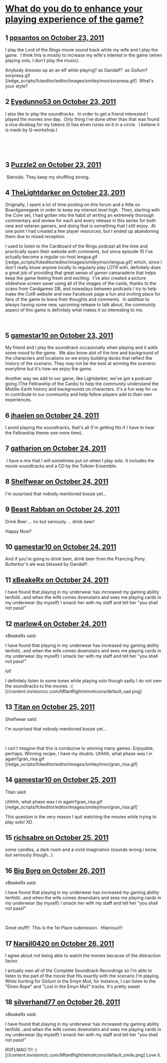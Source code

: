 # [What do you do to enhance your playing experience of the game?](https://community.fantasyflightgames.com/topic/55209-what-do-you-do-to-enhance-your-playing-experience-of-the-game/)

## 1 [ppsantos on October 23, 2011](https://community.fantasyflightgames.com/topic/55209-what-do-you-do-to-enhance-your-playing-experience-of-the-game/?do=findComment&comment=546266)

I play the Lord of the Rings movie sound track while my wife and I play the game.  I think this is mostly to increase my wife's interest in the game (when playing solo, I don't play the music).   

Anybody dresses up an an elf while playing? as Gandalf?  as Gollum?sorpresa.gif [/edge_scripts/fckeditor/editor/images/smiley/msn/sorpresa.gif]  What's your style?

## 2 [Eyedunno53 on October 23, 2011](https://community.fantasyflightgames.com/topic/55209-what-do-you-do-to-enhance-your-playing-experience-of-the-game/?do=findComment&comment=546272)

I also like to play the soundtracks.  In order to get a friend interested I played the movies one day.  Only thing I've done other than that was found a nice dicebag for my tokens (it has elven runes on it in a circle.  I believe it is made by Q-workshop.)

 

 

## 3 [Puzzle2 on October 23, 2011](https://community.fantasyflightgames.com/topic/55209-what-do-you-do-to-enhance-your-playing-experience-of-the-game/?do=findComment&comment=546274)

 Steroids. They keep my shuffling strong.

## 4 [TheLightdarker on October 23, 2011](https://community.fantasyflightgames.com/topic/55209-what-do-you-do-to-enhance-your-playing-experience-of-the-game/?do=findComment&comment=546284)

Originally, I spent a lot of time posting on this forum and a little on Boardgamegeek in order to keep my interest level high.  Then, starting with the Core set, I had gotten into the habit of writing an extremely thorough commentary and review for each and every release in this series for both new and veteran gamers, and doing that is something that I still enjoy.  At one point I had created a few player resources, but I ended up abandoning them due to mixed reception.

I used to listen to the Cardboard of the Rings podcast all the time and practically spam their website with comments, but since episode 10 I've actually become a regular co-host lengua.gif [/edge_scripts/fckeditor/editor/images/smiley/msn/lengua.gif] which, since I don't really know anyone locally to regularly play LOTR with, definitely does a great job of providing that great sense of gamer camaraderie that helps keep the game feeling fresh and exciting.  I've also created a picture slideshow screen saver using all of the images of the cards, thanks to the scans from Cardgames DB, and nowadays between podcasts I try to help make the CotR website and new Facebook page a fun and inviting place for fans of the game to leave their thoughts and comments.  In addition to always having some new, upcoming release to talk about, the community aspect of this game is definitely what makes it so interesting to me.

 

## 5 [gamestar10 on October 23, 2011](https://community.fantasyflightgames.com/topic/55209-what-do-you-do-to-enhance-your-playing-experience-of-the-game/?do=findComment&comment=546294)

My friend and I play the soundtrack occasionally when playing and it adds some mood to the game.  We also know alot of the lore and background of the characters and locations so we enjoy building decks that reflect the history of the scenario. They may not be the best at winning the scenerio everytime but it's how we enjoy the game.

Another way we add to our game, like Lightdarker, we've got a podcast going (The Fellowship of the Cards) to help the community understand the Middle-Earth history and backgrounds on characters. It's a fun way for us to contribute to our community and help fellow players add to their own experiences.

## 6 [jhaelen on October 24, 2011](https://community.fantasyflightgames.com/topic/55209-what-do-you-do-to-enhance-your-playing-experience-of-the-game/?do=findComment&comment=546356)

I avoid playing the soundtracks, that's all (I'm getting fits if I have to hear the Fellowship theme one more time).

## 7 [gatharion on October 24, 2011](https://community.fantasyflightgames.com/topic/55209-what-do-you-do-to-enhance-your-playing-experience-of-the-game/?do=findComment&comment=546476)

 I have a mix that I will sometimes put on when I play solo. It includes the movie soundtracks and a CD by the Tolkien Ensemble.

## 8 [Shelfwear on October 24, 2011](https://community.fantasyflightgames.com/topic/55209-what-do-you-do-to-enhance-your-playing-experience-of-the-game/?do=findComment&comment=546522)

I'm surprised that nobody mentioned booze yet...

## 9 [Beast Rabban on October 24, 2011](https://community.fantasyflightgames.com/topic/55209-what-do-you-do-to-enhance-your-playing-experience-of-the-game/?do=findComment&comment=546791)

Drink Beer ... no but seriously ... drink beer!

Happy Now?

## 10 [gamestar10 on October 24, 2011](https://community.fantasyflightgames.com/topic/55209-what-do-you-do-to-enhance-your-playing-experience-of-the-game/?do=findComment&comment=546812)

And if you're going to drink beer, drink beer from the Prancing Pony. Butterbur's ale was blessed by Gandalf!

## 11 [xBeakeRx on October 24, 2011](https://community.fantasyflightgames.com/topic/55209-what-do-you-do-to-enhance-your-playing-experience-of-the-game/?do=findComment&comment=546817)

I have found that playing in my underwear has increased my gaming ability tenfold...and when the wife comes downstairs and sees me playing cards in my underwear (by myself) I smack her with my staff and tell her "you shall not pass!"

## 12 [marlow4 on October 24, 2011](https://community.fantasyflightgames.com/topic/55209-what-do-you-do-to-enhance-your-playing-experience-of-the-game/?do=findComment&comment=546825)

xBeakeRx said:

I have found that playing in my underwear has increased my gaming ability tenfold...and when the wife comes downstairs and sees me playing cards in my underwear (by myself) I smack her with my staff and tell her "you shall not pass!"



lol!

I definitely listen to some tunes while playing solo though sadly I do not own the soundtracks to the movies. :( [//content.invisioncic.com/Mfantflight/emoticons/default_sad.png]

## 13 [Titan on October 25, 2011](https://community.fantasyflightgames.com/topic/55209-what-do-you-do-to-enhance-your-playing-experience-of-the-game/?do=findComment&comment=546855)

Shelfwear said:

I'm surprised that nobody mentioned booze yet...




 

I can't imagine that this is conducive to winning many games. Enjoyable, perhaps. Winning recipe, I have my doubts. Uhhhh, what phase was I in again?gran_risa.gif [/edge_scripts/fckeditor/editor/images/smiley/msn/gran_risa.gif]

## 14 [gamestar10 on October 25, 2011](https://community.fantasyflightgames.com/topic/55209-what-do-you-do-to-enhance-your-playing-experience-of-the-game/?do=findComment&comment=546870)

Titan said:

Uhhhh, what phase was I in again?gran_risa.gif [/edge_scripts/fckeditor/editor/images/smiley/msn/gran_risa.gif]

This question is the very reason I quit watching the movies while trying to play solo! XD

## 15 [richsabre on October 25, 2011](https://community.fantasyflightgames.com/topic/55209-what-do-you-do-to-enhance-your-playing-experience-of-the-game/?do=findComment&comment=546896)

some candles, a dark room and a vivid imagination (sounds wrong i know, but seriously though...)

## 16 [Big Borg on October 26, 2011](https://community.fantasyflightgames.com/topic/55209-what-do-you-do-to-enhance-your-playing-experience-of-the-game/?do=findComment&comment=547363)

xBeakeRx said:

I have found that playing in my underwear has increased my gaming ability tenfold...and when the wife comes downstairs and sees me playing cards in my underwear (by myself) I smack her with my staff and tell her "you shall not pass!"



 

Great stuff!!  This is the 1st Place submission.  Hilarious!!!

## 17 [Narsil0420 on October 26, 2011](https://community.fantasyflightgames.com/topic/55209-what-do-you-do-to-enhance-your-playing-experience-of-the-game/?do=findComment&comment=547410)

I agree about not being able to watch the movies because of the distraction factor.

I actually own all of the Complete Soundtrack Recordings so I'm able to listen to the part of the movie that fits exactly with the scenario I'm playing. While hunting for Gollum in the Emyn Muil, for instance, I can listen to the "Elven Rope" and "Lost in the Emyn Muil" tracks. It's pretty sweet

## 18 [silverhand77 on October 26, 2011](https://community.fantasyflightgames.com/topic/55209-what-do-you-do-to-enhance-your-playing-experience-of-the-game/?do=findComment&comment=547462)

xBeakeRx said:

I have found that playing in my underwear has increased my gaming ability tenfold...and when the wife comes downstairs and sees me playing cards in my underwear (by myself) I smack her with my staff and tell her "you shall not pass!"



ROFLMAO !!!! :) [//content.invisioncic.com/Mfantflight/emoticons/default_smile.png] Love it.

